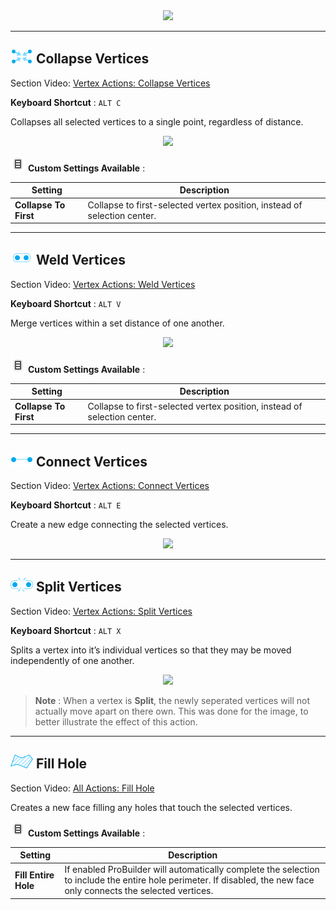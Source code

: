 <!--
#Video: Vertex Actions
[![Vertex Actions Video](../images/VideoLink_YouTube_768.png)](@todo)
 -->

<div style="text-align:center">
<img src="../../images/Toolbar_VertexActions.png">
</div>

---

<a id="collapse"></a>
## ![Collapse Vertices Icon](../images/icons/Vert_Collapse.png "Collapse Vertices Icon") Collapse Vertices

<div class="video-link-missing">
Section Video: <a href="@todo">Vertex Actions: Collapse Vertices</a>
</div>

**Keyboard Shortcut** : `ALT C`

Collapses all selected vertices to a single point, regardless of distance.

<div style="text-align:center">
<img src="../../images/CollapseVerts_Example.png">
</div>

![Options Icon](../images/icons/options.png) **Custom Settings Available** :

Setting | Description
--- | ---
**Collapse To First** | Collapse to first-selected vertex position, instead of selection center.

---

## ![Weld Vertices Icon](../images/icons/Vert_Weld.png "Weld Vertices Icon") Weld Vertices

<div class="video-link-missing">
Section Video: <a href="@todo">Vertex Actions: Weld Vertices</a>
</div>

**Keyboard Shortcut** : `ALT V`

Merge vertices within a set distance of one another.

<div style="text-align:center">
<img src="../../images/WeldVerts_Example.png">
</div>

![Options Icon](../images/icons/options.png) **Custom Settings Available** :

Setting | Description
--- | ---
**Collapse To First** | Collapse to first-selected vertex position, instead of selection center.

---

## ![Connect Vertices Icon](../images/icons/Vert_Connect.png "Connect Vertices Icon") Connect Vertices

<div class="video-link-missing">
Section Video: <a href="@todo">Vertex Actions: Connect Vertices</a>
</div>

**Keyboard Shortcut** : `ALT E`

Create a new edge connecting the selected vertices.

<div style="text-align:center">
<img src="../../images/ConnectVerts_Example.png">
</div>

---

## ![Split Vertices Icon](../images/icons/Vert_Split.png "Split Vertices Icon") Split Vertices

<div class="video-link-missing">
Section Video: <a href="@todo">Vertex Actions: Split Vertices</a>
</div>

**Keyboard Shortcut** : `ALT X`

Splits a vertex into it’s individual vertices so that they may be moved independently of one another.

<div style="text-align:center">
<img src="../../images/SplitVerts_Example.png">
</div>

>**Note** : When a vertex is **Split**, the newly seperated vertices will not actually move apart on there own. This was done for the image, to better illustrate the effect of this action.


---

## ![Fill Hole Icon](../images/icons/Edge_FillHole_Light.png) Fill Hole

<div class="video-link-missing">
Section Video: <a href="@todo">All Actions: Fill Hole</a>
</div>

<!-- @todo images -->

Creates a new face filling any holes that touch the selected vertices.

![Options Icon](../images/icons/options.png) **Custom Settings Available** :

Setting | Description
--- | ---
**Fill Entire Hole** | If enabled ProBuilder will automatically complete the selection to include the entire hole perimeter.  If disabled, the new face only connects the selected vertices.



